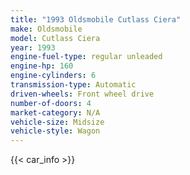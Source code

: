 ```yaml
---
title: "1993 Oldsmobile Cutlass Ciera"
make: Oldsmobile
model: Cutlass Ciera
year: 1993
engine-fuel-type: regular unleaded
engine-hp: 160
engine-cylinders: 6
transmission-type: Automatic
driven-wheels: Front wheel drive
number-of-doors: 4
market-category: N/A
vehicle-size: Midsize
vehicle-style: Wagon
---
```


{{< car_info >}}
